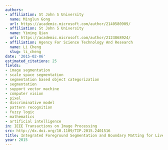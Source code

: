 ```yaml
---
authors:
- affiliation: St John S University
  name: Minglun Gong
  url: https://academic.microsoft.com/author/2140580909/
- affiliation: St John S University
  name: Yiming Qian
  url: https://academic.microsoft.com/author/2123868924/
- affiliation: Agency For Science Technology And Research
  name: Li Cheng
  slug: li_cheng
date: '2015-02-06'
estimated_citations: 25
fields:
- image segmentation
- scale space segmentation
- segmentation based object categorization
- segmentation
- support vector machine
- computer vision
- pixel
- discriminative model
- pattern recognition
- fuzzy logic
- mathematics
- artificial intelligence
in: IEEE Transactions on Image Processing
src: http://dx.doi.org/10.1109/TIP.2015.2401516
title: Integrated Foreground Segmentation and Boundary Matting for Live Videos
year: 2015
---
```

